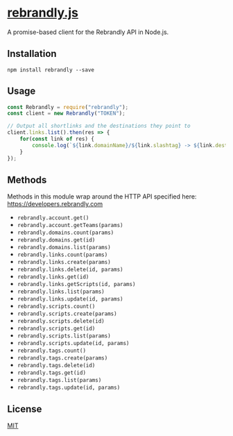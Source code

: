 # [rebrandly.js](https://npmjs.com/package/rebrandly)

A promise-based client for the Rebrandly API in Node.js.

## Installation

```
npm install rebrandly --save
```

## Usage

```js
const Rebrandly = require("rebrandly");
const client = new Rebrandly("TOKEN");

// Output all shortlinks and the destinations they point to
client.links.list().then(res => {
    for(const link of res) {
        console.log(`${link.domainName}/${link.slashtag} -> ${link.destination}`);
    }
});
```

## Methods

Methods in this module wrap around the HTTP API specified here: https://developers.rebrandly.com

- `rebrandly.account.get()`
- `rebrandly.account.getTeams(params)`
- `rebrandly.domains.count(params)`
- `rebrandly.domains.get(id)`
- `rebrandly.domains.list(params)`
- `rebrandly.links.count(params)`
- `rebrandly.links.create(params)`
- `rebrandly.links.delete(id, params)`
- `rebrandly.links.get(id)`
- `rebrandly.links.getScripts(id, params)`
- `rebrandly.links.list(params)`
- `rebrandly.links.update(id, params)`
- `rebrandly.scripts.count()`
- `rebrandly.scripts.create(params)`
- `rebrandly.scripts.delete(id)`
- `rebrandly.scripts.get(id)`
- `rebrandly.scripts.list(params)`
- `rebrandly.scripts.update(id, params)`
- `rebrandly.tags.count()`
- `rebrandly.tags.create(params)`
- `rebrandly.tags.delete(id)`
- `rebrandly.tags.get(id)`
- `rebrandly.tags.list(params)`
- `rebrandly.tags.update(id, params)`

## License

[MIT](LICENSE.txt)